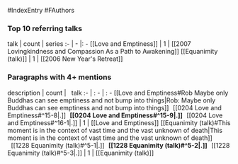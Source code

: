 #IndexEntry #FAuthors

### Top 10 referring talks
talk | count | series
:- | - |: -
[[Love and Emptiness]] | 1 | [[2007 Lovingkindness and Compassion As a Path to Awakening]]
[[Equanimity (talk)]] | 1 | [[2006 New Year's Retreat]]

### Paragraphs with 4+ mentions
description | count | &nbsp;&nbsp;talk
:- | : - | : -
[[Love and Emptiness#Rob Maybe only Buddhas can see emptiness and not bump into things\|Rob: Maybe only Buddhas can see emptiness and not bump into things]] &nbsp;&nbsp;[[0204 Love and Emptiness#^15-8\|.]] &nbsp; **[[0204 Love and Emptiness#^15-9\|.]]** &nbsp; [[0204 Love and Emptiness#^16-1\|.]] | 1 | [[Love and Emptiness]]
[[Equanimity (talk)#This moment is in the context of vast time and the vast unknown of death\|This moment is in the context of vast time and the vast unknown of death]] &nbsp;&nbsp;[[1228 Equanimity (talk)#^5-1\|.]] &nbsp; **[[1228 Equanimity (talk)#^5-2\|.]]** &nbsp; [[1228 Equanimity (talk)#^5-3\|.]] | 1 | [[Equanimity (talk)]]


